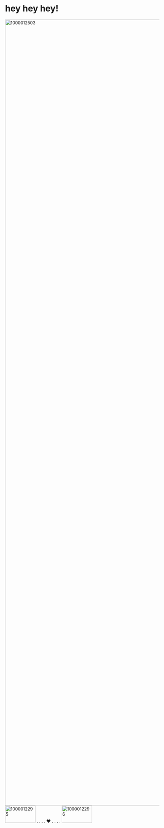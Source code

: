 # hey hey hey! 

<img width="2434" height="2569" alt="1000012503" src="https://github.com/user-attachments/assets/68c9df68-743b-4e88-9316-3555602d48d3" />



<img width="99" height="56" alt="1000012295" src="https://github.com/user-attachments/assets/0ce563db-4f36-456d-b753-85488ff4e1df" />   
. . . . ♥︎ . . . . 
<img width="99" height="56" alt="1000012296" src="https://github.com/user-attachments/assets/8739007a-382a-4507-86a7-2e5852ab21e9" />

